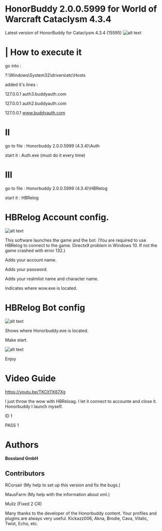 # HonorBuddy 2.0.0.5999 for World of Warcraft Cataclysm 4.3.4
Latest version of HonorBuddy for Cataclysm 4.3.4 (15595)
![alt text](https://i.ibb.co/brmGbbC/2.png)


# | How to execute it 

go into :

?:\Windows\System32\drivers\etc\Hosts

added it's lines :

127.0.0.1 auth3.buddyauth.com

127.0.0.1 auth2.buddyauth.com

127.0.0.1 www.buddyauth.com

# II
go to file : Honorbuddy 2.0.0.5999 (4.3.4)\Auth

start it : Auth.exe (must do it every time)

# III
go to file : Honorbuddy 2.0.0.5999 (4.3.4)\HBRelog

start it : HBRelog 
# HBRelog Account config.
![alt text](https://i.ibb.co/zQgt7Bc/1.png)

This software launches the game and the bot.  (You are required to use HBRelog to connect to the game. Directx9 problem in Windows 10. If not the game crashed with error 132.)

Adds your account name. 

Adds your password.

Adds your realmlist name and character name.

Indicates where wow.exe is located.
# HBRelog Bot config
![alt text](https://i.ibb.co/YQxJwrv/2.png)

Shows where Honorbuddy.exe is located.

Make start.

![alt text](https://i.ibb.co/6sG7NRk/3.png)

Enjoy

# Video Guide 
https://youtu.be/TKCltTK67Xg




I just throw the wow with HBReloag. I let it connect to accounte and close it. Honorbuddy I launch myself.

ID 1

PASS 1

# Authors
**Bossland GmbH**

## Contributors
RCorsair (My help to set up this version and fix the bugs.)

MausFarm (My help with the information about xml.)

Mullz (Fixed 2 CR)

Many thanks to the developer of the Honorbuddy content. Your profiles and plugins are always very useful.
Kickazz006, Akna, Brodie, Cava, Vitalic, Twist, Echo, etc.